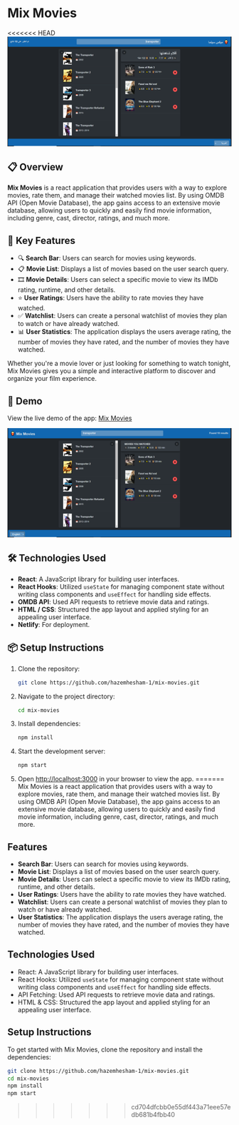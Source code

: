 # Mix Movies

<<<<<<< HEAD
![Mix Movies](./public/assets/react-app-ar.png)

## 📋 Overview

**Mix Movies** is a react application that provides users with a way to explore movies, rate them, and manage their watched movies list. By using OMDB API (Open Movie Database), the app gains access to an extensive movie database, allowing users to quickly and easily find movie information, including genre, cast, director, ratings, and much more.

## 🔑 Key Features

- 🔍 **Search Bar**: Users can search for movies using keywords.
- 📋 **Movie List**: Displays a list of movies based on the user search query.
- 🎞️ **Movie Details**: Users can select a specific movie to view its IMDb rating, runtime, and other details.
- ⭐ **User Ratings**: Users have the ability to rate movies they have watched.
- ✅ **Watchlist**: Users can create a personal watchlist of movies they plan to watch or have already watched.
- 📊 **User Statistics**: The application displays the users average rating, the number of movies they have rated, and the number of movies they have watched.

Whether you're a movie lover or just looking for something to watch tonight, Mix Movies gives you a simple and interactive platform to discover and organize your film experience.

## 🚀 Demo

View the live demo of the app: [Mix Movies](https://mix-movies-cima.netlify.app)

![App Preview](./public/assets/react-app-en.png)

## 🛠️ Technologies Used

- **React**: A JavaScript library for building user interfaces.
- **React Hooks**: Utilized `useState` for managing component state without writing class components and `useEffect` for handling side effects.
- **OMDB API**: Used API requests to retrieve movie data and ratings.
- **HTML / CSS**: Structured the app layout and applied styling for an appealing user interface.
- **Netlify**: For deployment.

## 📦 Setup Instructions

1. Clone the repository:
   ```bash
   git clone https://github.com/hazemhesham-1/mix-movies.git
   ```
2. Navigate to the project directory:
   ```bash
   cd mix-movies
   ```
3. Install dependencies:
   ```bash
   npm install
   ```
4. Start the development server:
   ```bash
   npm start
   ```
5. Open [http://localhost:3000](http://localhost:3000) in your browser to view the app.
=======
Mix Movies is a react application that provides users with a way to explore movies, rate them, and manage their watched movies list. By using OMDB API (Open Movie Database), the app gains access to an extensive movie database, allowing users to quickly and easily find movie information, including genre, cast, director, ratings, and much more.

## Features

- **Search Bar**: Users can search for movies using keywords.
- **Movie List**: Displays a list of movies based on the user search query.
- **Movie Details**: Users can select a specific movie to view its IMDb rating, runtime, and other details.
- **User Ratings**: Users have the ability to rate movies they have watched.
- **Watchlist**: Users can create a personal watchlist of movies they plan to watch or have already watched.
- **User Statistics**: The application displays the users average rating, the number of movies they have rated, and the number of movies they have watched.

## Technologies Used

- React: A JavaScript library for building user interfaces.
- React Hooks: Utilized `useState` for managing component state without writing class components and `useEffect` for handling side effects.
- API Fetching: Used API requests to retrieve movie data and ratings.
- HTML & CSS: Structured the app layout and applied styling for an appealing user interface.

## Setup Instructions

To get started with Mix Movies, clone the repository and install the dependencies:
```bash
git clone https://github.com/hazemhesham-1/mix-movies.git
cd mix-movies
npm install
npm start
```
>>>>>>> cd704dfcbb0e55df443a71eee57edb681b4fbb40
